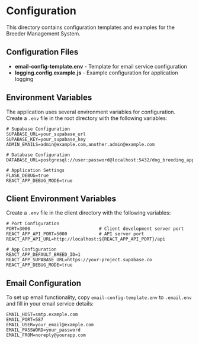 # Configuration

This directory contains configuration templates and examples for the Breeder Management System.

## Configuration Files

- **email-config-template.env** - Template for email service configuration
- **logging.config.example.js** - Example configuration for application logging

## Environment Variables

The application uses several environment variables for configuration. Create a `.env` file in the root directory with the following variables:

```
# Supabase Configuration
SUPABASE_URL=your_supabase_url
SUPABASE_KEY=your_supabase_key
ADMIN_EMAILS=admin@example.com,another.admin@example.com

# Database Configuration
DATABASE_URL=postgresql://user:password@localhost:5432/dog_breeding_app

# Application Settings
FLASK_DEBUG=true
REACT_APP_DEBUG_MODE=true
```

## Client Environment Variables

Create a `.env` file in the client directory with the following variables:

```
# Port Configuration
PORT=3000                          # Client development server port
REACT_APP_API_PORT=5000            # API server port
REACT_APP_API_URL=http://localhost:${REACT_APP_API_PORT}/api

# App Configuration
REACT_APP_DEFAULT_BREED_ID=1
REACT_APP_SUPABASE_URL=https://your-project.supabase.co
REACT_APP_DEBUG_MODE=true
```

## Email Configuration

To set up email functionality, copy `email-config-template.env` to `.email.env` and fill in your email service details:

```
EMAIL_HOST=smtp.example.com
EMAIL_PORT=587
EMAIL_USER=your_email@example.com
EMAIL_PASSWORD=your_password
EMAIL_FROM=noreply@yourapp.com
```
